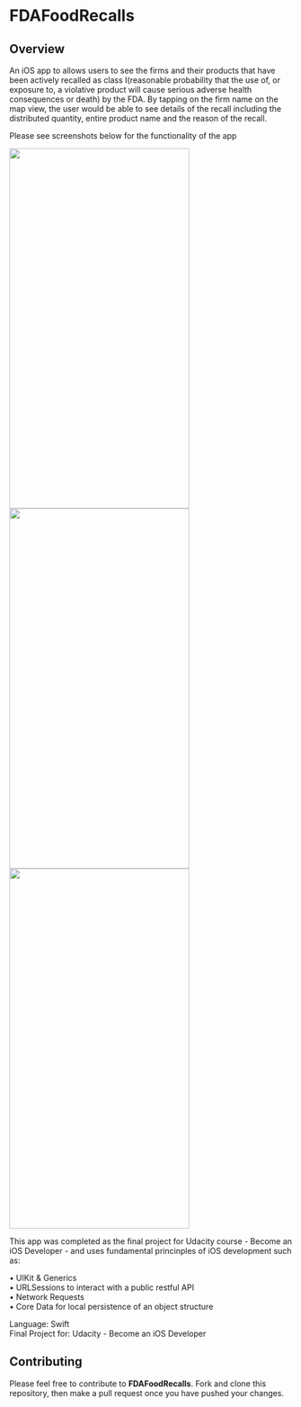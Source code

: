 # FDAFoodRecalls

## Overview
An iOS app to allows users to see the firms and their products that have been actively recalled as class I(reasonable probability that the use of, or exposure to, a violative product will cause serious adverse health consequences or death) by the FDA. By tapping on the firm name on the map view, the user would be able to see details of the recall including the distributed quantity, entire product name and the reason of the recall. 

Please see screenshots below for the functionality of the app

<img src="https://user-images.githubusercontent.com/61894386/153771577-75831804-2ab4-48ac-9715-d50cd78ed90e.png" width="320" height="640">
<img src="https://user-images.githubusercontent.com/61894386/153772594-05a0b25c-6991-41da-9238-b57674b16552.png" width="320" height="640">
<img src="https://user-images.githubusercontent.com/61894386/153771581-9bbfebf7-b451-4c56-826c-d1c8ba309cc3.png" width="320" height="640">

This app was completed as the final project for Udacity course - Become an iOS Developer - and uses fundamental princinples of iOS development such as:
 
• UIKit & Generics\
• URLSessions to interact with a public restful API\
• Network Requests\
• Core Data for local persistence of an object structure

Language: Swift\
Final Project for: Udacity - Become an iOS Developer

## Contributing
Please feel free to contribute to **FDAFoodRecalls**. Fork and clone this repository, then make a pull request once you have pushed your changes.
